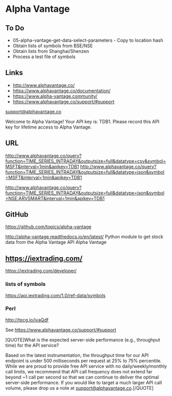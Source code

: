 

# Alpha Vantage


## To Do

* 05-alpha-vantage-get-data-select-parameters - Copy to location hash
* Obtain lists of symbols from BSE/NSE
* Obtain lists from Shanghai/Shenzen
* Process a test file of symbols


## Links

* http://www.alphavantage.co/
* https://www.alphavantage.co/documentation/
* https://www.alpha-vantage.community/
* https://www.alphavantage.co/support/#support

support@alphavantage.co

Welcome to Alpha Vantage! Your API key is: TDB1. Please record this API key for lifetime access to Alpha Vantage.


## URL

http://www.alphavantage.co/query?function=TIME_SERIES_INTRADAY&outputsize=full&datatype=csv&symbol=MSFT&interval=1min&apikey=TDB1
http://www.alphavantage.co/query?function=TIME_SERIES_INTRADAY&outputsize=full&datatype=json&symbol=MSFT&interval=1min&apikey=TDB1


http://www.alphavantage.co/query?function=TIME_SERIES_INTRADAY&outputsize=full&datatype=json&symbol=NSE:ARVSMART&interval=1min&apikey=TDB1

## GitHub

https://github.com/topics/alpha-vantage

http://alpha-vantage.readthedocs.io/en/latest/
Python module to get stock data from the Alpha Vantage API Alpha Vantage

## https://iextrading.com/

https://iextrading.com/developer/

### lists of symbols

https://api.iextrading.com/1.0/ref-data/symbols



### Perl

http://tpcg.io/ivaQdf


See https://www.alphavantage.co/support/#support

[QUOTE]What is the expected server-side performance (e.g., throughput time) for the API service?

Based on the latest instrumentation, the throughput time for our API endpoint is under 500 milliseconds per request at 25% to 75% percentile. While we are proud to provide free API service with no daily/weekly/monthly call limits, we recommend that API call frequency does not extend far beyond ~1 call per second so that we can continue to deliver the optimal server-side performance. If you would like to target a much larger API call volume, please drop us a note at support@alphavantage.co.[/QUOTE]